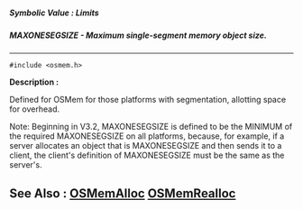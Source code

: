 ##### Symbolic Value : Limits
##### MAXONESEGSIZE - Maximum single-segment memory object size.
---
```
#include <osmem.h>
```
**Description :**

Defined for OSMem for those platforms with segmentation, allotting space for 
overhead. 

 Note: Beginning in V3.2, MAXONESEGSIZE is defined to be the MINIMUM of the 
required MAXONESEGSIZE on all platforms, because, for example, if a server 
allocates an object that is MAXONESEGSIZE and then sends it to a client, the 
client's definition of MAXONESEGSIZE must be the same as the server's.

**See Also :**
[OSMemAlloc](/reference/Func/OSMemAlloc)
[OSMemRealloc](/reference/Func/OSMemRealloc)
---
